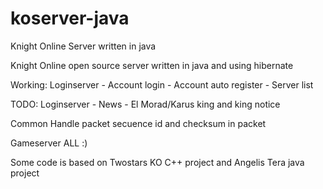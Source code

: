 # koserver-java
Knight Online Server written in java

Knight Online open source server written in java and using hibernate

Working:
  Loginserver
    - Account login
    - Account auto register
    - Server list
    
TODO:
  Loginserver
    - News
    - El Morad/Karus king and king notice
    
  Common
    Handle packet secuence id and checksum in packet
    
  Gameserver
    ALL :)
    
    
Some code is based on Twostars KO C++ project and Angelis Tera java project
